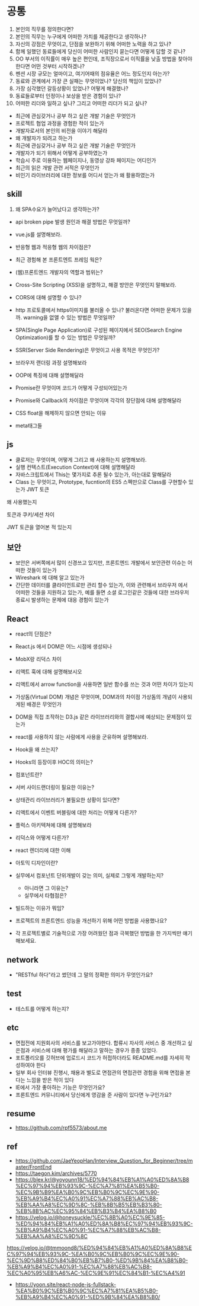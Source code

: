 # 공통

1. 본인의 직무를 정의한다면?
2. 본인의 직무는 누구에게 어떠한 가치를 제공한다고 생각하나?
3. 자신의 강점은 무엇이고, 단점을 보완하기 위해 어떠한 노력을 하고 있나?
4. 함께 일했던 동료들에게 당신이 어떠한 사람인지 묻는다면 어떻게 답할 것 같나?
5. OO 부서의 이직률이 매우 높은 편인데, 조직장으로서 이직률을 낮출 방법을 찾아야 한다면 어떤 것부터 시작하겠나?
6. 펜션 시장 규모는 얼마이고, 여기어때의 점유율은 어느 정도인지 아는가?
7. 동료와 관계에서 가장 큰 실패는 무엇이었나? 당신의 책임이 있었나?
8. 가장 심각했던 갈등상황이 있었나? 어떻게 해결했나?
9. 동료들로부터 인정이나 보상을 받은 경험이 있나?
10. 어떠한 리더와 일하고 싶나? 그리고 어떠한 리더가 되고 싶나?

- 최근에 관심갖거나 공부 하고 싶은 개발 기술은 무엇인가
- 프로젝트 협업 과정을 경험한 적이 있는가
- 개발자로서의 본인의 비전을 이야기 해달라
- 왜 개발자가 되려고 하는가
- 최근에 관심갖거나 공부 하고 싶은 개발 기술은 무엇인가
- 개발자가 되기 위해서 어떻게 공부하였는가
- 학습시 주로 이용하는 웹페이지나, 동영상 강좌 페이지는 어디인가
- 최근의 읽은 개발 관련 서적은 무엇인가
- 비인기 라이브러리에 대한 정보를 어디서 얻는가 왜 활용하였는가

## skill
1. 왜 SPA수요가 늘어났다고 생각하는가?
- api broken pipe 발생 원인과 해결 방법은 무엇일까?
- vue.js를 설명해보라.
- 반응형 웹과 적응형 웹의 차이점은?
- 최근 경험해 본 프론트엔트 프레임 웍은?
- (웹)프론트엔드 개발자의 역할과 범위는?
- Cross-Site Scripting (XSS)을 설명하고, 해결 방안은 무엇인지 말해보라.
- CORS에 대해 설명할 수 있나?
- http 프로토콜에서 https이미지를 불러올 수 있나? 불러온다면 어떠한 문제가 있을까. warning을 없앨 수 있는 방법은 무엇일까?
- SPA(Single Page Application)로 구성된 페이지에서 SEO(Search Engine Optimization)를 할 수 있는 방법은 무엇일까?
- SSR(Server Side Rendering)은 무엇이고 사용 목적은 무엇인가?

- 브라우저 랜더링 과정 설명해보라
- OOP에 특징에 대해 설명해달라
- Promise란 무엇이며 코드가 어떻게 구성되어있는가
- Promise와 Callback의 차이점은 무엇이며 각각의 장단점에 대해 설명해달라
- CSS float을 해제하지 않으면 안되는 이유

- meta태그들
## js
- 클로저는 무엇이며, 어떻게 그리고 왜 사용하는지 설명해보라.
- 실행 컨텍스트(Execution Context)에 대해 설명해달라
- 자바스크립트에서 This는 몇가지로 추론 될수 있는가, 아는대로 말해달라
- Class 는 무엇이고, Prototype, fucntion의 ES5 스펙만으로 Class를 구현할수 있는가
JWT 토큰

왜 사용했는지

토큰과 쿠키/세션 차이

JWT 토큰을 열어본 적 있는지

## 보안
- 보안은 서버쪽에서 많이 신경쓰고 있지만, 프론트엔드 개발에서 보안관련 이슈는 어떠한 것들이 있는가
- Wireshark 에 대해 알고 있는가
- 간단한 데이터를 클라이언트로만 관리 할수 있는가, 이와 관련해서 브라우저 에서 어떠한 것들을 지원하고 있는가, 예를 들면 소셜 로그인같은 것들에 대한 브라우저 종료시 발생하는 문제에 대응 경험이 있는가

## React
- react의 단점은?
- React.js 에서 DOM은 어느 시점에 생성되나
- MobX랑 리덕스 차이
- 리액트 훅에 대해 설명해보시오
- 리액트에서 arrow function을 사용하면 일반 함수를 쓰는 것과 어떤 차이가 있는지
- 가상돔(Virtual DOM) 개념은 무엇이며, DOM과의 차이점 가상돔의 개념이 사용되게된 배경은 무엇인가
- DOM을 직접 조작하는 D3.js 같은 라이브러리와의 결합시에 예상되는 문제점이 있는가
- react를 사용하지 않는 사람에게 사용을 군유하며 설명해보라.
- Hook을 왜 쓰는지?
- Hooks의 등장이후 HOC의 의미는?
- 컴포넌트란?
- 서버 사이드랜더링이 필요한 이유는?
- 상태관리 라이브러리가 불필요한 상황이 있다면?
- 리액트에서 이벤트 버블링에 대한 처리는 어떻게 다른가?
- 플럭스 아키텍쳐에 대해 설명해보라
- 리덕스와 어떻게 다른가?
- react 렌더리에 대한 이해
- 아토믹 디자인이란?
- 실무에서 컴포넌트 단위개발이 갖는 의미, 실제로 그렇게 개발하는지?
    - 아니라면 그 이유는?
    - 실무에서 타협점은?
- 빌드하는 이유가 뭐임?

- 프로젝트의 프론트엔드 성능을 개선하기 위해 어떤 방법을 사용했나요?

- 각 프로젝트별로 기술적으로 가장 어려웠던 점과 극복했던 방법을 한 가지씩만 얘기해보세요.

## network
- "RESTful 하다"라고 썼던데 그 말의 정확한 의미가 무엇인가요?

## test
- 테스트를 어떻게 하는지?

## etc
- 면접전에 지원회사의 서비스를 보고가야한다. 합류시 자사의 서비스 중 개선하고 싶은점과 서비스에 대해 평가를 해달라고 말하는 경우가 종종 있었다.
- 포트폴리오를 깃허브에 업로드시 코드가 허접하더라도 README.md를 자세히 작성하여야 한다
- 일부 회사 인터뷰 진행시, 채용과 별도로 면접관의 면접관련 경험을 위해 면접을 본다는 느낌을 받은 적이 있다
- IE에서 가장 좋아하는 기능은 무엇인가요?
- 프론트엔드 커뮤니티에서 당신에게 영감을 준 사람이 있다면 누구인가요?

## resume
- https://github.com/rpf5573/about.me


## ref
- https://github.com/JaeYeopHan/Interview_Question_for_Beginner/tree/master/FrontEnd
- https://taegon.kim/archives/5770
- https://blex.kr/@yoyounn18/%ED%94%84%EB%A1%A0%ED%8A%B8%EC%97%94%EB%93%9C-%EC%A7%81%EA%B5%B0-%EC%9B%B9%EA%B0%9C%EB%B0%9C%EC%9E%90-%EB%A9%B4%EC%A0%91%EC%A7%88%EB%AC%B8-%EB%AA%A8%EC%9D%8C-%EB%8B%B5%EB%B3%80-%EB%8B%AC%EC%95%84%EB%B3%B4%EA%B8%B0
- https://velog.io/@honeysuckle/%EC%8B%A0%EC%9E%85-%ED%94%84%EB%A1%A0%ED%8A%B8%EC%97%94%EB%93%9C-%EB%A9%B4%EC%A0%91-%EC%A7%88%EB%AC%B8-%EB%AA%A8%EC%9D%8C

https://velog.io/@tmmoond8/%ED%94%84%EB%A1%A0%ED%8A%B8%EC%97%94%EB%93%9C-%EA%B0%9C%EB%B0%9C%EC%9E%90-%EC%9D%B8%ED%84%B0%EB%B7%B0-%ED%9B%84%EA%B8%B0-%EB%A9%B4%EC%A0%91-%EC%A7%88%EB%AC%B8-%EC%A0%95%EB%A6%AC-%EC%9E%91%EC%84%B1-%EC%A4%91

- https://yoon.site/react-node-js-fullstack-%EA%B0%9C%EB%B0%9C%EC%A7%81%EA%B5%B0-%EB%A9%B4%EC%A0%91-%ED%9B%84%EA%B8%B0/

